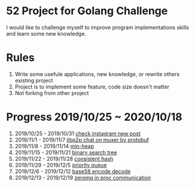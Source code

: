 # 52 Project for Golang Challenge

I would like to challenge myself to improve program implementations skills and learn some new knowledge.

# Rules

1. Write some usefule applications, new knowledge, or rewrite others existing project
1. Project is to implement some feature, code size doesn't matter
1. Not forking from other project

# Progress 2019/10/25 ~ 2020/10/18
1. 2019/10/25 - 2019/10/31 [check instagram new post](https://github.com/jamieabc/ig-check-new-post)
2. 2019/11/1 - 2019/11/7 [libp2p chat on muxer by protobuf](https://github.com/jamieabc/libp2p-muxer-chat-with-protobuf)
3. 2019/11/8 - 2019/11/14 [min-heap](https://github.com/jamieabc/heap)
4. 2019/11/15 - 2019/11/21 [binary search tree](https://github.com/jamieabc/binary-search-tree)
5. 2019/11/22 - 2019/11/28 [consistent hash](https://github.com/jamieabc/consistent-hash)
6. 2019/11/29 - 2019/12/5 [priority queue](https://github.com/jamieabc/priority-queue)
7. 2019/12/6 - 2019/12/12 [base58 encode decode](https://github.com/jamieabc/base58-encode-decode)
8. 2019/12/13 - 2019/12/19 [zeromq in proc communication](https://github.com/jamieabc/zmq-in-proc)
